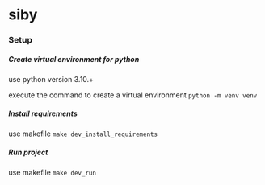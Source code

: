 # siby


### Setup

##### Create virtual environment for python

use python version 3.10.+

execute the command to create a virtual environment
``
python -m venv venv
``

##### Install requirements

use makefile
``
make dev_install_requirements
``

##### Run project

use makefile
``
make dev_run
``